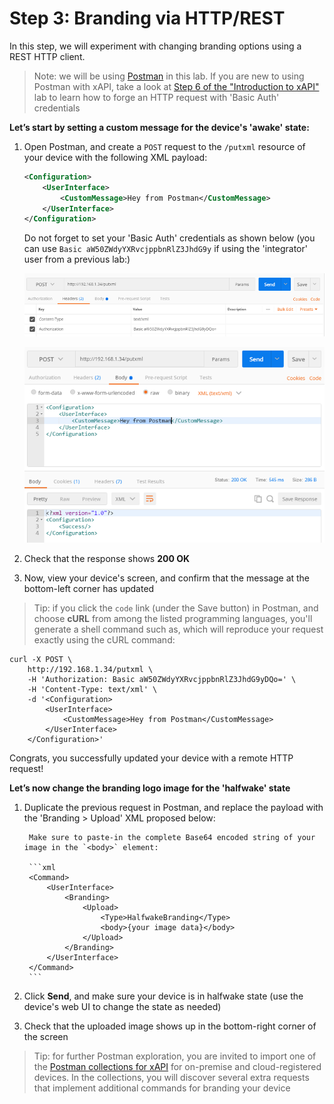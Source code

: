 # Step 3: Branding via HTTP/REST

In this step, we will experiment with changing branding options using a REST HTTP client.

>Note: we will be using [Postman](https://www.getpostman.com) in this lab. If you are new to using Postman with xAPI, take a look at [Step 6 of the "Introduction to xAPI"](https://learninglabs.cisco.com/lab/collab-xapi-intro/step/6) lab to learn how to forge an HTTP request with 'Basic Auth' credentials

**Let’s start by setting a custom message for the device's 'awake' state:**

1. Open Postman, and create a `POST` request to the `/putxml` resource of your device with the following XML payload:

	```xml
	<Configuration>
		<UserInterface>
			<CustomMessage>Hey from Postman</CustomMessage>
		</UserInterface>
	</Configuration>
	```

	Do not forget to set your 'Basic Auth' credentials as shown below (you can use `Basic aW50ZWdyYXRvcjppbnRlZ3JhdG9y` if using the 'integrator' user from a previous lab:)

	![Set Credentials](assets/images/postman-credentials.png)	

	![Post Custom Message](assets/images/postman-post-custom-message.png)

2. Check that the response shows **200 OK**

3. Now, view your device's screen, and confirm that the message at the bottom-left corner has updated

>Tip: if you click the `code` link (under the Save button) in Postman, and choose **cURL** from among the listed programming languages, you'll generate a shell command such as, which will reproduce your request exactly using the cURL command:

```shell
curl -X POST \
	http://192.168.1.34/putxml \
	-H 'Authorization: Basic aW50ZWdyYXRvcjppbnRlZ3JhdG9yDQo=' \
	-H 'Content-Type: text/xml' \
	-d '<Configuration>
		<UserInterface>
			<CustomMessage>Hey from Postman</CustomMessage>
		</UserInterface>
	</Configuration>'
```

Congrats, you successfully updated your device with a remote HTTP request!

**Let’s now change the branding logo image for the 'halfwake' state**

1. Duplicate the previous request in Postman, and replace the payload with the 'Branding > Upload' XML proposed below:

		Make sure to paste-in the complete Base64 encoded string of your image in the `<body>` element:

		```xml
		<Command>
			<UserInterface>
				<Branding>
					<Upload>
						<Type>HalfwakeBranding</Type>
						<body>{your image data}</body>
					</Upload>
				</Branding>
			</UserInterface>
		</Command>
		```

2. Click **Send**, and make sure your device is in halfwake state (use the device's web UI to change the state as needed)

3. Check that the uploaded image shows up in the bottom-right corner of the screen

>Tip: for further Postman exploration, you are invited to import one of the [Postman collections for xAPI](https://github.com/CiscoDevNet/postman-xapi) for on-premise and cloud-registered devices. In the collections, you will discover several extra requests that implement additional commands for branding your device
